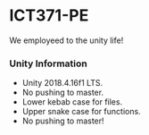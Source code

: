 # ICT371-PE
We employeed to the unity life!

### Unity Information
* Unity 2018.4.16f1 LTS.
* No pushing to master.
* Lower kebab case for files.
* Upper snake case for functions.
* No pushing to master!
